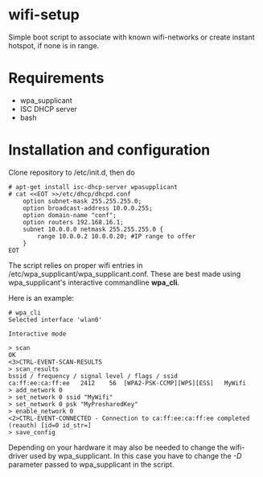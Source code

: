 # wifi-setup
Simple boot script to associate with known wifi-networks or create instant hotspot, if none is in range.

Requirements
====================

- wpa_supplicant
- ISC DHCP server
- bash

Installation and configuration
====================
Clone repository to /etc/init.d, then do

    # apt-get install isc-dhcp-server wpasupplicant
    # cat <<EOT >>/etc/dhcp/dhcpd.conf
        option subnet-mask 255.255.255.0;
        option broadcast-address 10.0.0.255;
        option domain-name "conf";
        option routers 192.168.16.1;
        subnet 10.0.0.0 netmask 255.255.255.0 {
            range 10.0.0.2 10.0.0.20; #IP range to offer
        }
    EOT

The script relies on proper wifi entries in /etc/wpa_supplicant/wpa_supplicant.conf. These are best made using wpa_supplicant's interactive commandline **wpa_cli**.

Here is an example:

    # wpa_cli
    Selected interface 'wlan0'
    
    Interactive mode

    > scan
    OK
    <3>CTRL-EVENT-SCAN-RESULTS 
    > scan_results 
    bssid / frequency / signal level / flags / ssid
    ca:ff:ee:ca:ff:ee	2412	56	[WPA2-PSK-CCMP][WPS][ESS]   MyWifi
    > add_network 0
    > set_network 0 ssid "MyWifi"
    > set_network 0 psk "MyPresharedKey"
    > enable_network 0
    <2>CTRL-EVENT-CONNECTED - Connection to ca:ff:ee:ca:ff:ee completed (reauth) [id=0 id_str=]
    > save_config
    
Depending on your hardware it may also be needed to change the wifi-driver used by wpa_supplicant. In this case you have to change the *-D* parameter passed to wpa_supplicant in the script.
